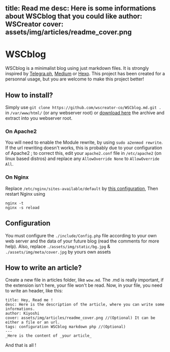 title: Read me
desc: Here is some informations about WSCblog that you could like
author: WSCreator
cover: assets/img/articles/readme_cover.png
---
# WSCblog
WSCblog is a minimalist blog using just markdown files. It is strongly inspired by [Telegra.ph](https://telegra.ph), [Medium](https://medium.com) or [Hexo](https://hexo.io).
This project has been created for a personnal usage, but you are welcome to make this project better!
## How to install?
Simply use
`git clone https://github.com/wscreator-co/WSCblog.md.git .` in `/var/www/html/` (or any webserver root) or [download here](https://github.com/wscreator-co/WSCblog.md/archive/master.zip) the archive and extract into you webserver root.
### On Apache2
You will need to enable the Module rewrite, by using `sudo a2enmod rewrite`.
If the url rewriting doesn't works, this is probably due to your configuration of Apache2 ; to correct this, edit your `apache2.conf` file in `/etc/apache2` (on linux based distros) and replace any `AllowOverride None` to `AllowOverride All`.
### On Nginx
Replace `/etc/nginx/sites-available/default` by [this configuration](https://gist.github.com/wscreator-co/363712db9023cbeb72d61312ca07db56),
Then restart Nginx using
```
nginx -t
nginx -s reload
```
## Configuration
You must configure the `./include/Config.php` file according to your own web server and the data of your future blog (read the comments for more help).
Also, replace `./assets/img/static/bg.jpg` & `./assets/img/meta/cover.jpg` by yours own assets

## How to write an article?
Create a new file in articles folder, like `wow.md`. The .md is really important, if the extension isn't here, your file won't be read.
Now, in your file, you need to write an header, like this:
```
title: Hey, Read me !
desc: Here is the description of the article, where you can write some informations.
author: Kiyoshi
cover: assets/img/articles/readme_cover.png //(Optional) It can be either a file or an url.
tags: configuration WSCblog markdown php //(Optional)
---
_Here is the content of _your article_
```
And that is all !
